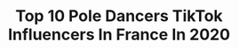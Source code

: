 ---
title: Top 10 Pole Dancers TikTok Influencers In France In 2020
description: >-
  Find top pole dancers TikTok influencers in France in 2020. Most popular hashtags: #pourtoi #dance #fyp #foryou.
platform: TikTok
hits: 10
text_top: Identify the best TikTok accounts on inBeat.
text_bottom: Our search engine has 10 TikTok influencers like this in France for you to contact.
profiles:
  - username: "helenearies"
    fullname: >-
      Helenearies
    bio: >-
      Instagram : helenearies ✨ Coach sportive et Pole Dancer 🩰
    location: "France"
    followers: 236100
    engagement: 1756
    commentsToLikes: 0.022799
    id: ck9v740xh4mwp0j78jzie2d6d
    verified: false
    hashtags: "#french, #fitness, #halloween, #polerina"
  - username: "french.poledance"
    fullname: >-
      French Poledancer
    bio: >-
      insta 📷 french.poledance snap 👻 greeria
    location: "France"
    followers: 12100
    engagement: 1421
    commentsToLikes: 0.014836
    id: ck83k35fj8xz90j78vmraceyo
    verified: false
    hashtags: "#fy, #fyp, #poledancer, #pourtoi"
  - username: "audreymotion"
    fullname: >-
      Audrey Lebrun
    bio: >-
      𝑴𝒐𝒏 𝒊𝒏𝒔𝒕𝒂𝒈𝒓𝒂𝒎 ⤴️ Mᴏɴ sᴛᴜᴅɪᴏ ᴅᴇ Pᴏʟᴇ : 𝑃𝑜𝑙𝑒 & 𝑀𝑜𝑡𝑖𝑜𝑛 (93)
    location: "France"
    followers: 20700
    engagement: 1539
    commentsToLikes: 0.015463
    id: cka0ubryytnqm0i782wjqt6fi
    verified: false
    hashtags: "#poledance, #pole, #poledanse, #fyp"
  - username: "mathildejourdan16"
    fullname: >-
      mathildejourdan16
    bio: >-
      Sport Pole Dance 💪 Nutrition Instagram: @mathilde_jdn_
    location: "France"
    followers: 33900
    engagement: 1420
    commentsToLikes: 0.008782
    id: ckc1ucv73ykvv0j23f101yqd9
    verified: false
    hashtags: "#souplesse, #poledance, #lingerie, #acroyoga"
  - username: "von_c"
    fullname: >-
      Von C.
    bio: >-
      𝕸𝖔𝖗𝖌𝖆𝖓𝖊 𝖛𝖔𝖓 𝕮𝖍𝖊𝖘𝖍𝖎𝖗𝖊 Instagram : VON_C_ ✨ C’est mon métier 😉
    location: "France"
    followers: 50300
    engagement: 1949
    commentsToLikes: 0.014893
    id: ck83k30518wn80j785eihe4gv
    verified: false
    hashtags: "#dance, #foryou, #backflip, #flexibility"
  - username: "inkedfitqueen74"
    fullname: >-
      Laurie 🌹
    bio: >-
      𝙻𝚊𝚞🌹 𝙰𝚗𝚗𝚎𝚌𝚢📍🏡 Barmaid 💁🏽‍♀️🍺 Mom of Nina 👧🏼💎 💍 G, ma vie ✨❤
    location: "France"
    followers: 13700
    engagement: 1087
    commentsToLikes: 0.029171
    id: ckb9porwbkwgg0j23u157c0eq
    verified: false
    hashtags: "#pourtoi, #love, #song, #foryou"
  - username: "helenartus"
    fullname: >-
      helenartus
    bio: >-
      Insta: @helenartus 🌸 Infirmière puéricultrice 💉💊
    location: "France"
    followers: 36700
    engagement: 1951
    commentsToLikes: 0.014135
    id: ckb9ofaqbislt0j23l2ie1f79
    verified: false
    hashtags: "#pourtapage, #foryou, #pourtoi, #viral"
  - username: "clairebstudio"
    fullname: >-
      Claire B
    bio: >-
      Photographe professionnelle à Bordeaux | Instagram: clairebstudio 📸💃🏻
    location: "France"
    followers: 15500
    engagement: 1900
    commentsToLikes: 0.015172
    id: ckb98n9qfsclq0j23fxrggtof
    verified: false
    hashtags: "#photographer, #pourtoi, #foryoupage, #foryou"
  - username: "misstchupie"
    fullname: >-
      misstchupie
    bio: >-
      Dance with me? 💃
    location: "France"
    followers: 5619
    engagement: 434
    commentsToLikes: 0.069137
    id: cka0ubtn1to250i7825xuhs3v
    verified: false
    hashtags: "#spinning, #afrodance, #dancing, #poleshoot"
  - username: "lesmours"
    fullname: >-
      LesMours
    bio: >-
      Ellen & Jodie 👩‍❤️‍👩 Couple de filles fiancées 💍 Toulouse 🇫🇷
    location: "France"
    followers: 7053
    engagement: 540
    commentsToLikes: 0.016356
    id: ckahwda9jqamv0i78aoklg0oo
    verified: false
    hashtags: "#confinement, #pourtoi, #accentchallenge, #couplegoals"
---